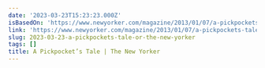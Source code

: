```yaml
---
date: '2023-03-23T15:23:23.000Z'
isBasedOn: 'https://www.newyorker.com/magazine/2013/01/07/a-pickpockets-tale'
link: 'https://www.newyorker.com/magazine/2013/01/07/a-pickpockets-tale'
slug: 2023-03-23-a-pickpockets-tale-or-the-new-yorker
tags: []
title: A Pickpocket’s Tale | The New Yorker
---
```


